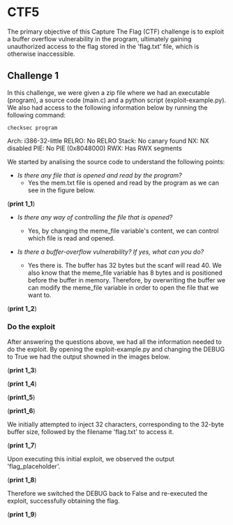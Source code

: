 # CTF5

The primary objective of this Capture The Flag (CTF) challenge is to exploit a buffer overflow vulnerability in the program, ultimately gaining unauthorized access to the flag stored in the 'flag.txt' file, which is otherwise inaccessible.

## Challenge 1

In this challenge, we were given a zip file where we had an executable (program), a source code (main.c) and a python script (exploit-example.py).
We also had access to the following information below by running the following command:

```SHELL
checksec program
```

Arch: i386-32-little
RELRO: No RELRO
Stack: No canary found
NX: NX disabled
PIE: No PIE (0x8048000)
RWX: Has RWX segments

We started by analising the source code to understand the following points:

- *Is there any file that is opened and read by the program?*
    - Yes the mem.txt file is opened and read by the program as we can see in the figure below.

(**print 1_1**)

- *Is there any way of controlling the file that is opened?* 
    - Yes, by changing the meme_file variable's content, we can control which file is read and opened.

- *Is there a buffer-overflow vulnerability? If yes, what can you do?*
    - Yes there is. The buffer has 32 bytes but the scanf will read 40. We also know that the meme_file variable has 8 bytes and is positioned before the buffer in memory. Therefore, by overwriting the buffer we can modify the meme_file variable in order to open the file that we want to.

(**print 1_2**)


### Do the exploit

After answering the questions above, we had all the information needed to do the exploit.
By opening the exploit-example.py and changing the DEBUG to True we had the output showned in the images below. 

(**print 1_3**)

(**print 1_4**)

(**print1_5**)

(**print1_6**)

We initially attempted to inject 32 characters, corresponding to the 32-byte buffer size, followed by the filename 'flag.txt' to access it.

(**print 1_7**)

Upon executing this initial exploit, we observed the output 'flag_placeholder'.

(**print 1_8**)

Therefore we switched the DEBUG back to False and re-executed the exploit, successfully obtaining the flag.

(**print 1_9**)